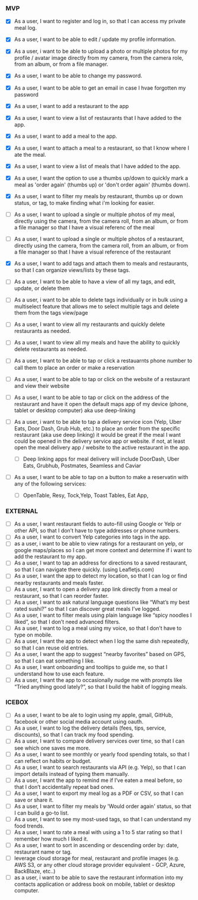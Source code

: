 ### MVP

- [x] As a user, I want to register and log in, so that I can access my private meal log.

- [x] As a user, I want to be able to edit / update my profile information.

- [x] As a user, i want to be able to upload a photo or multiple photos for my profile / avatar image directly from my camera, from the camera role, from an album, or from a file manager.

- [x] As a user, I want to be able to change my password.

- [x] As a user, I want to be able to get an email in case I hvae forgotten my password

- [x] As a user, I want to add a restaurant to the app

- [x] As a user, I want to view a list of restaurants that I have added to the app.

- [x] As a user, I want to add a meal to the app.

- [x] As a user, I want to attach a meal to a restaurant, so that I know where I ate the meal.

- [x] As a user, I want to view a list of meals that I have added to the app.

- [x] As a user, I want the option to use a thumbs up/down to quickly mark a meal as 'order again' (thumbs up) or 'don't order again' (thumbs down).

- [x] As a user, I want to filter my meals by restaurant, thumbs up or down status, or tag, to make finding what i'm looking for easier.

- [ ] As a user, I want to upload a single or multiple photos of my meal, directly using the camera, from the camera roll, from an album, or from a file manager so that I have a visual referenc of the meal

- [ ] As a user, I want to upload a single or multiple photos of a restaurant, directly using the camera, from the camera roll, from an album, or from a file manager so that I have a visual reference of the restaurant 

- [x] As a user, I want to add tags and attach them to meals and restaurants, so that I can organize views/lists by these tags.

- [ ] As a user, I want to be able to have a view of all my tags, and edit, update, or delete them

- [ ] As a user, i want to be able to delete tags individually or in bulk using a multiselect feature that allows me to select multiple tags and delete them from the tags view/page

- [ ] As a user, I want to view all my restaurants and quickly delete restaurants as needed.

- [ ] As a user, I want to view all my meals and have the ability to quickly delete restaurants as needed.

- [ ] As a user, I want to be able to tap or click a restauarnts phone number to call them to place an order or make a reservation

- [ ] As a user, I want to be able to tap or click on the website of a restaurant and view their website

- [ ] As a user, I want to be able to tap or click on the address of the restaurant and have it open the default maps app of my device (phone, tablet or desktop computer) aka use deep-linking

- [ ] As a user, i want to be able to tap a delivery service icon (Yelp, Uber Eats, Door Dash, Grub Hub, etc.) to place an order from the specific restaurant (aka use deep linking) it would be great if the meal I want could be opened in the delivery service app or website. if not, at least open the meal delivery app / website to the active restaurant in the app.

  - [ ] Deep linking apps for meal delivery will include DoorDash, Uber Eats, Grubhub, Postmates, Seamless and Caviar

- [ ] As a user, I want to be able to tap on a button to make a reservatin with any of the following services:

  - [ ] OpenTable, Resy, Tock,Yelp, Toast Tables, Eat App, 

  



### EXTERNAL

- [ ] As a user, I want restaurant fields to auto-fill using Google or Yelp or other API, so that I don’t have to type addresses or phone numbers.
- [ ] As a user, I want to convert Yelp categories into tags in the app.
- [ ] as a user,  i want to be able to view ratings for a restaurant on yelp, or google maps/places so  I can get more context and determine if i want to add the restaurant to my app.
- [ ] As a user, I want to tap an address for directions to a saved restaurant, so that I can navigate there quickly. (using Leafletjs.com)
- [ ] As a user, I want the app to detect my location, so that I can log or find nearby restaurants and meals faster.
- [ ] As a user, I want to open a delivery app link directly from a meal or restaurant, so that I can reorder faster.
- [ ] As a user, I want to ask natural language questions like “What’s my best rated sushi?” so that I can discover great meals I’ve logged.
- [ ] As a user, I want to filter meals using plain language like “spicy noodles I liked”, so that I don’t need advanced filters.
- [ ] As a user, I want to log a meal using my voice, so that I don’t have to type on mobile.
- [ ] As a user, I want the app to detect when I log the same dish repeatedly, so that I can reuse old entries.
- [ ] As a user, I want the app to suggest “nearby favorites” based on GPS, so that I can eat something I like.
- [ ] As a user, I want onboarding and tooltips to guide me, so that I understand how to use each feature.
- [ ] As a user, I want the app to occasionally nudge me with prompts like “Tried anything good lately?”, so that I build the habit of logging meals.

### ICEBOX
- [ ] As a user, I want to be ale to login using my apple, gmail, GitHub, facebook or other social media account using oauth.
- [ ] As a user, I want to log the delivery details (fees, tips, service, discounts), so that I can track my food spending.
- [ ] As a user, I want to compare delivery services over time, so that I can see which one saves me more.
- [ ] As a user, I want to see monthly or yearly food spending totals, so that I can reflect on habits or budget.
- [ ] As a user, I want to search restaurants via API (e.g. Yelp), so that I can import details instead of typing them manually.
- [ ] As a user, I want the app to remind me if I’ve eaten a meal before, so that I don’t accidentally repeat bad ones.
- [ ] As a user, I want to export my meal log as a PDF or CSV, so that I can save or share it.
- [ ] As a user, I want to filter my meals by 'Would order again' status, so that I can build a go-to list.
- [ ] As a user, I want to see my most-used tags, so that I can understand my food trends.
- [ ] As a user, I want to rate a meal with using a 1 to 5 star rating so that I remember how much I liked it.
- [ ] As a user, I want to sort in ascending or descending order by: date, restaurant name or tag.
- [ ] leverage cloud storage for meal, restaurant and profile images (e.g. AWS S3, or any other cloud storage provider equivalent - GCP, Azure, BackBlaze, etc..)
- [ ] as a user, i want to be able to save the restaurant information into my contacts application or address book on mobile, tablet or desktop computer.
